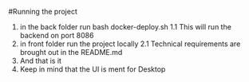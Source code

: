 #Running the project
1. in the back folder run bash docker-deploy.sh
1.1 This will run the backend on port 8086
2. in front folder run the project locally
2.1 Technical requirements are brought out in the README.md
3. And that is it
4. Keep in mind that the UI is ment for Desktop
